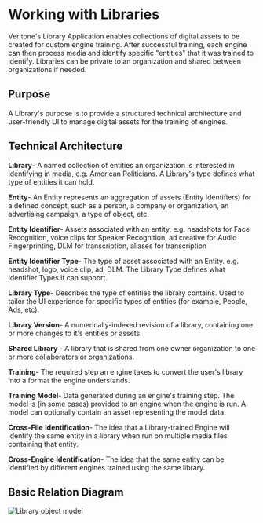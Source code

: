 # Working with Libraries

Veritone's Library Application enables collections of digital assets to be created for custom engine training.
After successful training, each engine can then process media and identify specific "entities" that it was trained to identify.
Libraries can be private to an organization and shared between organizations if needed.

## Purpose

A Library's purpose is to provide a structured technical architecture and user-friendly UI to manage digital assets for the training of engines.

## Technical Architecture

**Library**\- A named collection of entities an organization is interested in identifying in media, e.g. American Politicians. A Library's type defines what type of entities it can hold.

**Entity**\- An Entity represents an aggregation of assets (Entity Identifiers) for a defined concept, such as a person, a company or organization, an advertising campaign, a type of object, etc.

**Entity Identifier**\- Assets associated with an entity. e.g. headshots for Face Recognition, voice clips for Speaker Recognition, ad creative for Audio Fingerprinting, DLM for transcription, aliases for transcription

**Entity Identifier Type**\- The type of asset associated with an Entity. e.g. headshot, logo, voice clip, ad, DLM. The Library Type defines what Identifier Types it can support.

**Library Type**\- Describes the type of entities the library contains. Used to tailor the UI experience for specific types of entities (for example, People, Ads, etc).

**Library Version**\- A numerically-indexed revision of a library, containing one or more changes to it's entities or assets.

**Shared Library** \- A library that is shared from one owner organization to one or more collaborators or organizations.

**Training**\- The required step an engine takes to convert the user's library into a format the engine understands.

**Training Model**\- Data generated during an engine's training step. The model is (in some cases) provided to an engine when the engine is run. A model can optionally contain an asset representing the model data.

**Cross-File** **Identification**\- The idea that a Library-trained Engine will identify the same entity in a library when run on multiple media files containing that entity.

**Cross-Engine** **Identification**\- The idea that the same entity can be identified by different engines trained using the same library.

## Basic Relation Diagram

![Library object model](library-design.jpg)
